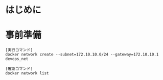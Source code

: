 # はじめに

# 事前準備

```
[実行コマンド]
docker network create --subnet=172.10.10.0/24 --gateway=172.10.10.1 devops_net

[確認コマンド]
docker network list
```
